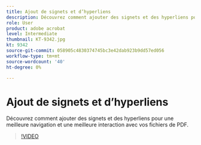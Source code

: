 ```yaml
---
title: Ajout de signets et d’hyperliens
description: Découvrez comment ajouter des signets et des hyperliens pour une meilleure navigation et une meilleure interaction avec vos fichiers de PDF
role: User
product: adobe acrobat
level: Intermediate
thumbnail: KT-9342.jpg
kt: 9342
source-git-commit: 058905c4830374745bc3e42dab923b9dd57ed056
workflow-type: tm+mt
source-wordcount: '40'
ht-degree: 0%

---
```


# Ajout de signets et d’hyperliens

Découvrez comment ajouter des signets et des hyperliens pour une meilleure navigation et une meilleure interaction avec vos fichiers de PDF.

>[!VIDEO](https://video.tv.adobe.com/v/340837?hidetitle=true)